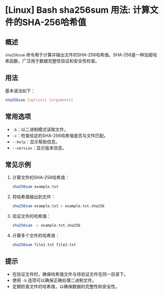 # [Linux] Bash sha256sum 用法: 计算文件的SHA-256哈希值

## 概述
`sha256sum` 命令用于计算并输出文件的SHA-256哈希值。SHA-256是一种加密哈希函数，广泛用于数据完整性验证和安全性检查。

## 用法
基本语法如下：
```bash
sha256sum [options] [arguments]
```

## 常用选项
- `-b`：以二进制模式读取文件。
- `-c`：检查给定的SHA-256哈希值是否与文件匹配。
- `--help`：显示帮助信息。
- `--version`：显示版本信息。

## 常见示例
1. 计算文件的SHA-256哈希值：
   ```bash
   sha256sum example.txt
   ```

2. 将哈希值输出到文件：
   ```bash
   sha256sum example.txt > example.txt.sha256
   ```

3. 验证文件的哈希值：
   ```bash
   sha256sum -c example.txt.sha256
   ```

4. 计算多个文件的哈希值：
   ```bash
   sha256sum file1.txt file2.txt
   ```

## 提示
- 在验证文件时，确保哈希值文件与待验证文件在同一目录下。
- 使用 `-b` 选项可以确保正确处理二进制文件。
- 定期检查文件的哈希值，以确保数据的完整性和安全性。
